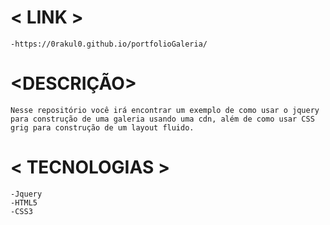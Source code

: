 # < LINK > 
    -https://0rakul0.github.io/portfolioGaleria/

# <DESCRIÇÃO>
   ```text
   Nesse repositório você irá encontrar um exemplo de como usar o jquery para construção de uma galeria usando uma cdn, além de como usar CSS grig para construção de um layout fluido.

   ``` 
# < TECNOLOGIAS >
    -Jquery
    -HTML5
    -CSS3